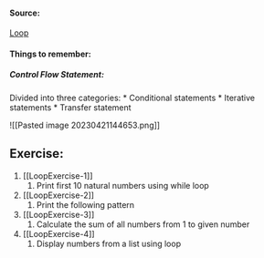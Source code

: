 #### Source:
[Loop](https://pynative.com/python-if-else-and-for-loop-exercise-with-solutions/)

#### Things to remember:

##### Control Flow Statement:
  Divided into three categories:
    * Conditional statements
    * Iterative statements
    * Transfer statement

![[Pasted image 20230421144653.png]]


## Exercise:

1. [[LoopExercise-1]]
	1. Print first 10 natural numbers using while loop
2. [[LoopExercise-2]]
	1. Print the following pattern
3. [[LoopExercise-3]]
	1. Calculate the sum of all numbers from 1 to given number
4. [[LoopExercise-4]]
	1. Display numbers from a list using loop
